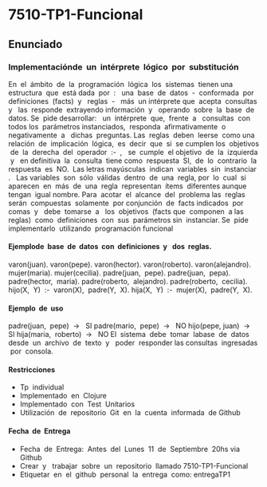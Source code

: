 # 7510-TP1-Funcional

## Enunciado  
### Implementación​ ​ de​ ​ un​ ​ intérprete​ ​ lógico​ ​ por​ ​ substitución 
En​ ​ el​ ​ ámbito​ ​ de​ ​ la​ ​ programación​ ​ lógica​ ​ los​ ​ sistemas​ ​ tienen​ ​ una​ ​ estructura​ ​ que​ ​ está
dada​ ​ por​ ​ : ​ ​ una​ ​ base​ ​ de​ ​ datos​ ​ - ​ ​ conformada​ ​ por​ ​ definiciones​ ​ (facts)​ ​ y ​ ​ reglas​ ​ - ​ ​ más​ ​ un​ ​ intérprete
que​ ​ acepta​ ​ consultas​ ​ y ​ ​ las​ ​ responde​ ​ extrayendo​ ​ información​ ​ y ​ ​ operando​ ​ sobre​ ​ la​ ​ base​ ​ de
datos.
Se​ ​ pide​ ​ desarrollar:​ ​ ​ un​ ​ intérprete​ ​ que,​ ​ frente​ ​ a ​ ​ consultas​ ​ con​ ​ todos​ ​ los​ ​ parámetros
instanciados,​ ​ responda​ ​ afirmativamente​ ​ o ​ ​ negativamente​ ​ a ​ ​ dichas​ ​ preguntas.
Las​ ​ reglas​ ​ deben​ ​ leerse​ ​ como​ ​ una​ ​ relación​ ​ de​ ​ implicación​ ​ lógica,​ ​ es​ ​ decir​ ​ que​ ​ si​ ​ se
cumplen​ ​ los​ ​ objetivos​ ​ de​ ​ la​ ​ derecha​ ​ del​ ​ operador​ ​ :-​ ​ , ​ ​ se​ ​ cumple​ ​ el​ ​ objetivo​ ​ de​ ​ la​ ​ izquierda​ ​ y ​ ​ en
definitiva​ ​ la​ ​ consulta​ ​ tiene​ ​ como​ ​ respuesta​ ​ SI,​ ​ de​ ​ lo​ ​ contrario​ ​ la​ ​ respuesta​ ​ es​ ​ NO.​ ​ Las​ ​ letras
mayúsculas​ ​ indican​ ​ variables​ ​ sin​ ​ instanciar​ . ​ ​ Las​ ​ variables​ ​ son​ ​ sólo​ ​ válidas​ ​ dentro​ ​ de​ ​ una​ ​ regla,
por​ ​ lo​ ​ cual​ ​ si​ ​ aparecen​ ​ en​ ​ más​ ​ de​ ​ una​ ​ regla​ ​ representan​ ​ ítems​ ​ diferentes​ ​ aunque​ ​ tengan​ ​ igual
nombre.
Para​ ​ acotar​ ​ el​ ​ alcance​ ​ del​ ​ problema​ ​ las​ ​ reglas​ ​ serán​ ​ compuestas​ ​ solamente​ ​ por
conjunción​ ​ de​ ​ facts​ ​ indicados​ ​ por​ ​ comas​ ​ y ​ ​ debe​ ​ tomarse​ ​ a ​ ​ los​ ​ objetivos​ ​ (facts​ ​ que​ ​ componen​ ​ a
las​ ​ reglas)​ ​ como​ ​ definiciones​ ​ con​ ​ sus​ ​ parámetros​ ​ sin​ ​ instanciar.
Se​ ​ pide​ ​ implementarlo​ ​ utilizando​ ​ programación​ ​ funcional

#### Ejemplo​ ​ de​ ​ base​ ​ de​ ​ datos​ ​ con​ ​ definiciones​ ​ y ​ ​ dos​ ​ reglas.
varon(juan).
varon(pepe).
varon(hector).
varon(roberto).
varon(alejandro).
mujer(maria).
mujer(cecilia).
padre(juan,​ ​ pepe).
padre(juan,​ ​ pepa).
padre(hector,​ ​ maria).
padre(roberto,​ ​ alejandro).
padre(roberto,​ ​ cecilia).
hijo(X,​ ​ Y)​ ​ :-​ ​ varon(X),​ ​ padre(Y,​ ​ X).
hija(X,​ ​ Y)​ ​ :-​ ​ mujer(X),​ ​ padre(Y,​ ​ X).

#### Ejemplo​ ​ de​ ​ uso

padre(juan,​ ​ pepe)​ ​ → ​ ​ SI
padre(mario,​ ​ pepe)​ ​ → ​ ​ NO
hijo(pepe,​ ​ juan)​ ​ → ​ ​ SI
hija(maria,​ ​ roberto)​ ​ → ​ ​ NO
El​ ​ sistema​ ​ debe​ ​ tomar​ ​ la​ ​ base​ ​ de​ ​ datos​ ​ desde​ ​ un​ ​ archivo​ ​ de​ ​ texto​ ​ y ​ ​ poder​ ​ responder​ ​ las
consultas​ ​ ingresadas​ ​ por​ ​ consola.

#### Restricciones 
- Tp​ ​ individual
- Implementado​ ​ en​ ​ Clojure
- Implementado​ ​ con​ ​ Test​ ​ Unitarios
- Utilización​ ​ de​ ​ repositorio​ ​ Git​ ​ en​ ​ la​ ​ cuenta​ ​ informada​ ​ de​ ​ Github

#### Fecha​ ​ de​ ​ Entrega 
- Fecha​ ​ de​ ​ Entrega:​ ​ Antes​ ​ del​ ​ Lunes​ ​ 11​ ​ de​ ​ Septiembre​ ​ 20hs​ ​ via​ ​ Github
- Crear​ ​ y ​ ​ trabajar​ ​ sobre​ ​ un​ ​ repositorio​ ​ llamado​ ​ 7510-TP1-Funcional
- Etiquetar​ ​ en​ ​ el​ ​ github​ ​ personal​ ​ la​ ​ entrega​ ​ como:​ ​ entregaTP1
